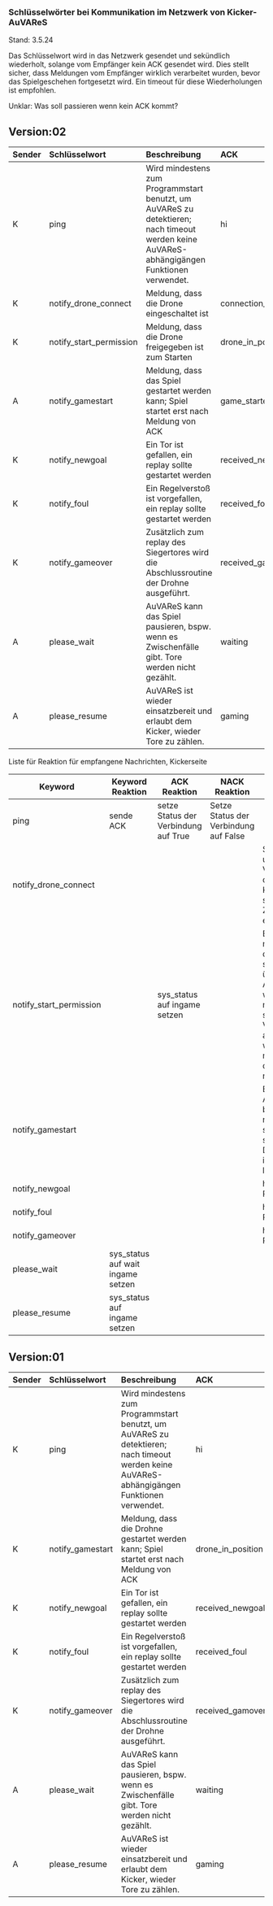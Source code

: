 ### Schlüsselwörter bei Kommunikation im Netzwerk von Kicker-AuVAReS
Stand: 3.5.24

Das Schlüsselwort wird in das Netzwerk gesendet und sekündlich wiederholt, solange vom Empfänger kein ACK gesendet wird. Dies stellt sicher, dass Meldungen vom Empfänger wirklich verarbeitet wurden, bevor das Spielgeschehen fortgesetzt wird. Ein timeout für diese Wiederholungen ist empfohlen.

Unklar: Was soll passieren wenn kein ACK kommt?

## Version:02 ##
| Sender  | Schlüsselwort  | Beschreibung |ACK|
|:----------|:----------|:----------|:----------|
| K | ping | Wird mindestens zum Programmstart benutzt, um AuVAReS zu detektieren; nach timeout werden keine AuVAReS-abhängigängen Funktionen verwendet.   |hi
| K | notify_drone_connect | Meldung, dass die Drone eingeschaltet ist | connection_established
| K | notify_start_permission | Meldung, dass die Drone freigegeben ist zum Starten | drone_in_position
| A | notify_gamestart    | Meldung, dass das Spiel gestartet werden kann; Spiel startet erst nach Meldung von ACK    | game_started
| K | notify_newgoal |Ein Tor ist gefallen, ein replay sollte gestartet werden|received_newgoal 
| K | notify_foul |Ein Regelverstoß ist vorgefallen, ein replay sollte gestartet werden|received_foul
| K | notify_gameover |Zusätzlich zum replay des Siegertores wird die Abschlussroutine der Drohne ausgeführt.|received_gamover
| A | please_wait| AuVAReS kann das Spiel pausieren, bspw. wenn es Zwischenfälle gibt. Tore werden nicht gezählt. |waiting
| A |please_resume| AuVAReS ist wieder einsatzbereit und erlaubt dem Kicker, wieder Tore zu zählen.|gaming

Liste für Reaktion für empfangene Nachrichten, Kickerseite

| Keyword | Keyword Reaktion | ACK Reaktion | NACK Reaktion | Kommentare |
|-|-|-|-|-|
| ping | sende ACK | setze Status der Verbindung auf True | Setze Status der Verbindung auf False | |
| notify_drone_connect | | | | Sinn noch unbekannt. Der Verbindung status der entsprechenden Klassen Instanz sollte den gleichen Zweck aktive erfüllen |
| notify_start_permission | | sys_status auf ingame setzen | | Ein NACK steht nicht zur Erwartung, die Verbindung sollte zuvor überprüft werden. Ansonsten können wir auch einfach nen TOE setzen und sagen das der Verbindungsstatus auf False gesetzt werdem soll. Das macht aber schon der Ping. Ein return reicht also auch. |
| notify_gamestart | | | | Entsprechende Aufgaben sind bereits im ACK von notify_start_position, solle die getrennt sein? Sobald die Drohne in Position ist soll es ja losgehen |
| notify_newgoal | | | | hat eigene Reaktionen |
| notify_foul | | | | hat eigene Reaktionen |
| notify_gameover | | | | hat eigene Reaktionen |
| please_wait | sys_status auf wait ingame setzen | | | |
| please_resume | sys_status auf ingame setzen | | | |

## Version:01 ##
| Sender  | Schlüsselwort  | Beschreibung |ACK|
|:----------|:----------|:----------|:----------|
| K | ping | Wird mindestens zum Programmstart benutzt, um AuVAReS zu detektieren; nach timeout werden keine AuVAReS-abhängigängen Funktionen verwendet.   |hi
| K | notify_gamestart    |Meldung, dass die Drohne gestartet werden kann; Spiel startet erst nach Meldung von ACK    |drone_in_position
| K | notify_newgoal |Ein Tor ist gefallen, ein replay sollte gestartet werden|received_newgoal 
| K | notify_foul |Ein Regelverstoß ist vorgefallen, ein replay sollte gestartet werden|received_foul
| K | notify_gameover |Zusätzlich zum replay des Siegertores wird die Abschlussroutine der Drohne ausgeführt.|received_gamover
| A | please_wait| AuVAReS kann das Spiel pausieren, bspw. wenn es Zwischenfälle gibt. Tore werden nicht gezählt. |waiting
| A |please_resume| AuVAReS ist wieder einsatzbereit und erlaubt dem Kicker, wieder Tore zu zählen.|gaming

